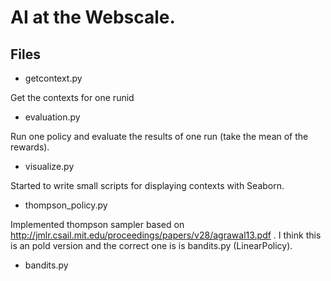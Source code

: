 # AI at the Webscale.

## Files

- getcontext.py

Get the contexts for one runid

- evaluation.py

Run one policy and evaluate the results of one run (take the mean of
the rewards).

- visualize.py

Started to write small scripts for displaying contexts with Seaborn.

- thompson_policy.py

Implemented thompson sampler based on
http://jmlr.csail.mit.edu/proceedings/papers/v28/agrawal13.pdf .  I
think this is an pold version and the correct one is is bandits.py
(LinearPolicy).


- bandits.py

